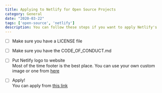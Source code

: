 ```yaml
---
title: Applying to Netlify for Open Source Projects
category: General
date: "2020-03-22"
tags: ['open-source', 'netlify']
description: You can follow these steps if you want to apply Netlify's open-source program
---
```


- [ ] Make sure you have a LICENSE file

- [ ] Make sure you have the CODE\_OF\_CONDUCT.md

- [ ] Put Netlify logo to website  
Most of the time footer is the best place. You can use your own custom image or one from [here](https://www.netlify.com/press/#badges)

- [ ] Apply!  
You can apply from [this link](https://opensource-form.netlify.com/)
